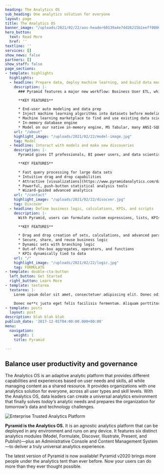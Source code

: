 ```yaml
---
heading: The Analytics OS
sub_heading: One analytics solution for everyone
layout: page
title: The Analytics OS
banner_image: "/uploads/2021/02/22/aos-header60139a4e7dd26215b1eeff00002b9892.jpg"
hero_button:
  text: Read More
  href: ''
textline: ''
services: []
show_news: false
partners: []
show_staff: false
page_sections:
- template: highlights
  highlights:
  - headline: Prepare data, deploy machine learning, and build data models
    description: |-
      ### Pyramid features a major new workflow: Business User ETL, which provides a visual point-and-click environment for fixing, conditioning, and improving simple and blended data sets.

      **KEY FEATURES**

      * End-user auto modeling and data prep
      * Inject machine learning algorithms into datasets before modeling
      * Machine learning marketplace to find and use existing data science algorithms
      * In-memory database engine
      * Model on our native in-memory engine, MS Tabular, many ANSI-SQL compliant databases or a variety of Apache Big Data Engines
    url: "/about"
    highlight_image: "/uploads/2021/02/22/model-image.jpg"
    tag: Model
  - headline: Interact with models and make new discoveries
    description: |-
      Pyramid gives IT professionals, BI power users, and data scientists the power to answer difficult analytic problems with a set of advanced yet easy to use tools.

      **KEY FEATURES**

      * Fast query processing for large data sets
      * Intuitive drag and drop capabilities
      * Attractive [visualizations](https://www.pyramidanalytics.com/data-visualization-examples-in-pyramid)
      * Powerful, push-button statistical analysis tools
      * Wizard-guided advanced analytics
    url: "/contact"
    highlight_image: "/uploads/2021/02/22/disocver.jpg"
    tag: Discover
  - headline: Define business logic, calculations, KPIs, and scripts
    description: |-
      With Pyramid, users can formulate custom expressions, lists, KPIs, parameters, scripts, and custom columns using an intuitive drag and drop interface, and then share and manage these new building blocks for others to use in their own analyses.

      **KEY FEATURES**

      * Drag and drop creation of sets, calculations, and advanced parameters
      * Secure, share, and reuse business logic
      * Dynamic sets with branching logic
      * Out-of-the-box aggregates, operators, and functions
      * KPIs dynamically tied to data
    url: "/"
    highlight_image: "/uploads/2021/02/22/logic.jpg"
    tag: FORMULATE
- template: double-cta-button
  left_button: Get Started
  right_button: Learn More
- template: textarea
  textarea: |-
    Lorem ipsum dolor sit amet, consectetuer adipiscing elit. Donec odio. Quisque volutpat mattis eros. Nullam malesuada erat ut turpis. Suspendisse urna nibh, viverra non, semper suscipit, posuere a, pede.

    Donec ne**c justo eget felis facilisis fermentum. Aliquam porttitor mauris sit amet orci. Aenean dignissim pellentesque felis.**
- template: posts
  layout: post
description: blah blah blah
publish_date: '2017-12-01T04:00:00.000+00:00'
menu:
  navigation:
    weight: 1
    title: Pyramid

---
```

## Balance user productivity and governance

The Analytics OS is an adaptive analytic platform that provides different capabilities and experiences based on user needs and skills, all while managing content as a shared resource. It provides organizations with one analytics solution for everyone, across all user types and skill levels. With the Analytics OS, data leaders can create a universal analytics environment that finally solves _today’s_ analytic needs and prepares the organization for _tomorrow’s_ data and technology challenges.

![Enterprise Trusted Analytics Platform](https://www.pyramidanalytics.com/images/default-source/default-album/main_platform.png?sfvrsn=6f97f9c9_0 "Enterprise Trusted Analytics Platform")

**Pyramid is the Analytics OS.** It is an agnostic analytics platform that can be deployed in any environment and runs on any device. It features six distinct analytics modules (Model, Formulate, Discover, Illustrate, Present, and Publish)—plus an Administrative Console and Content Management System—to deliver a truly universal analytics experience.

The latest version of Pyramid is now available! Pyramid v2020 brings more people under the analytics tent than ever before. Now your users can do more than they ever thought possible.